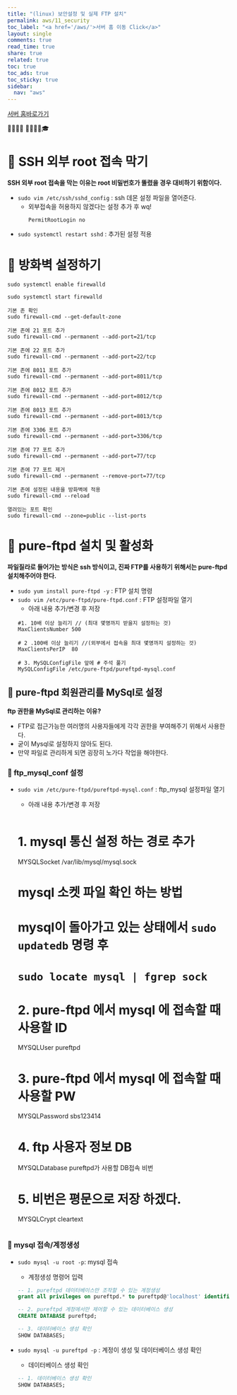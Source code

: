 ```yaml
---
title: "(linux) 보안설정 및 실제 FTP 설치"
permalink: aws/11_security
toc_label: "<a href='/aws/'>서버 홈 이동 Click</a>"
layout: single
comments: true
read_time: true
share: true
related: true
toc: true
toc_ads: true
toc_sticky: true
sidebar:
  nav: "aws"
---
```

[서버 홈바로가기](../aws)

💼📝🔑⏰ 📙📓📘📒🎓

# 💼 SSH 외부 root 접속 막기
**SSH 외부 root 접속을 막는 이유는 root 비밀번호가 뚤렸을 경우 대비하기 위함이다.**
- `sudo vim /etc/ssh/sshd_config` : ssh 데몬 설정 파일을 열어준다.
  + 외부접속을 허용하지 않겠다는 설정 추가 후 wq!
    ```
    PermitRootLogin no 
    ```
- `sudo systemctl restart sshd` : 추가된 설정 적용

# 💼 방화벽 설정하기
```
sudo systemctl enable firewalld

sudo systemctl start firewalld

기본 존 확인
sudo firewall-cmd --get-default-zone

기본 존에 21 포트 추가
sudo firewall-cmd --permanent --add-port=21/tcp

기본 존에 22 포트 추가
sudo firewall-cmd --permanent --add-port=22/tcp

기본 존에 8011 포트 추가
sudo firewall-cmd --permanent --add-port=8011/tcp

기본 존에 8012 포트 추가
sudo firewall-cmd --permanent --add-port=8012/tcp

기본 존에 8013 포트 추가
sudo firewall-cmd --permanent --add-port=8013/tcp

기본 존에 3306 포트 추가
sudo firewall-cmd --permanent --add-port=3306/tcp

기본 존에 77 포트 추가
sudo firewall-cmd --permanent --add-port=77/tcp

기본 존에 77 포트 제거
sudo firewall-cmd --permanent --remove-port=77/tcp

기본 존에 설정된 내용을 방화벽에 적용
sudo firewall-cmd --reload

열려있는 포트 확인
sudo firewall-cmd --zone=public --list-ports

```

# 💼 pure-ftpd 설치 및 활성화
**파일질라로 들어가는 방식은 ssh 방식이고, 진짜 FTP를 사용하기 위해서는 pure-ftpd 설치해주어야 한다.**
- `sudo yum install pure-ftpd -y` : FTP 설치 명령
- `sudo vim /etc/pure-ftpd/pure-ftpd.conf` : FTP 설정파일 열기
  + 아래 내용 추가/변경 후 저장
  ```
  #1. 10배 이상 늘리기 // (최대 몇명까지 받을지 설정하는 것)
  MaxClientsNumber 500

  # 2 .100배 이상 늘리기 //(외부에서 접속을 최대 몇명까지 설정하는 것)
  MaxClientsPerIP  80

  # 3. MySQLConfigFile 앞에 # 주석 풀기
  MySQLConfigFile /etc/pure-ftpd/pureftpd-mysql.conf 
  ```

## 📝 pure-ftpd 회원관리를 MySql로 설정
**ftp 권한을 MySql로 관리하는 이유?**
- FTP로 접근가능한 여러명의 사용자들에게 각각 권한을 부여해주기 위해서 사용한다.
- 굳이 Mysql로 설정하지 않아도 된다.
- 만약 파일로 관리하게 되면 굉장히 노가다 작업을 해야한다.

### 🔑 ftp_mysql_conf 설정
- `sudo vim /etc/pure-ftpd/pureftpd-mysql.conf` : ftp_mysql 설정파일 열기
  + 아래 내용 추가/변경 후 저장
    ```  
  # 1. mysql 통신 설정 하는 경로 추가
   MYSQLSocket /var/lib/mysql/mysql.sock

  # mysql 소켓 파일 확인 하는 방법
  # mysql이 돌아가고 있는 상태에서 `sudo updatedb` 명령 후
  # `sudo locate mysql | fgrep sock` 

  # 2. pure-ftpd 에서 mysql 에 접속할 때 사용할 ID
  MYSQLUser pureftpd 

  # 3. pure-ftpd 에서 mysql 에 접속할 때 사용할 PW
  MYSQLPassword sbs123414 

  # 4. ftp 사용자 정보 DB
  MYSQLDatabase pureftpd가 사용할 DB접속 비번 

  # 5. 비번은 평문으로 저장 하겠다.
  MYSQLCrypt cleartext 

    ```
### 🔑 mysql 접속/계정생성
- `sudo mysql -u root -p`: mysql 접속
  + 계정생성 명령어 입력
  ~~~sql
  -- 1. pureftpd 데이터베이스만 조작할 수 있는 계정생성
  grant all privileges on pureftpd.* to pureftpd@'localhost' identified by '비밀번호';

  -- 2. pureftpd 계정에서만 제어할 수 있는 데이터베이스 생성
  CREATE DATABASE pureftpd;

  -- 3. 데이터베이스 생성 확인
  SHOW DATABASES;
  ~~~

- `sudo mysql -u pureftpd -p` : 계정이 생성 및 데이터베이스 생성 확인
  + 데이터베이스 생성 확인
  ~~~sql
  -- 1. 데이터베이스 생성 확인
  SHOW DATABASES;
  ~~~
